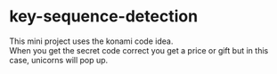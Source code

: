 # key-sequence-detection
This mini project uses the konami code idea.
<br>
When you get the secret code correct you get a price or gift but in this case, unicorns will pop up.
<br>
<img scr ="img/image.png" width="900px">
